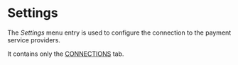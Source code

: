 # Settings

The *Settings* menu entry is used to configure the connection to the payment service providers.

It contains only the [CONNECTIONS](01a_Connections.md) tab.
